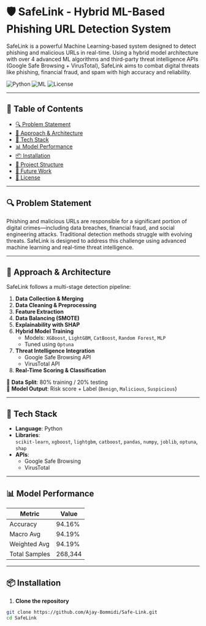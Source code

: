 # 🛡️ SafeLink - Hybrid ML-Based Phishing URL Detection System

SafeLink is a powerful Machine Learning-based system designed to detect phishing and malicious URLs in real-time. Using a hybrid model architecture with over 4 advanced ML algorithms and third-party threat intelligence APIs (Google Safe Browsing + VirusTotal), SafeLink aims to combat digital threats like phishing, financial fraud, and spam with high accuracy and reliability.

![Python](https://img.shields.io/badge/Python-3.8+-blue.svg)
![ML](https://img.shields.io/badge/Machine%20Learning-Hybrid%20Model-orange)
![License](https://img.shields.io/badge/License-MIT-green.svg)

---

## 🚀 Table of Contents

- [🔍 Problem Statement](#-problem-statement)
- [🧠 Approach & Architecture](#-approach--architecture)
- [🧰 Tech Stack](#-tech-stack)
- [📊 Model Performance](#-model-performance)
- [📦 Installation](#-installation)
- [📁 Project Structure](#-project-structure)
- [📌 Future Work](#-future-work)
- [📝 License](#-license)

---

## 🔍 Problem Statement

Phishing and malicious URLs are responsible for a significant portion of digital crimes—including data breaches, financial fraud, and social engineering attacks. Traditional detection methods struggle with evolving threats. SafeLink is designed to address this challenge using advanced machine learning and real-time threat intelligence.

---

## 🧠 Approach & Architecture

SafeLink follows a multi-stage detection pipeline:

1. **Data Collection & Merging**
2. **Data Cleaning & Preprocessing**
3. **Feature Extraction**
4. **Data Balancing (SMOTE)**
5. **Explainability with SHAP**
6. **Hybrid Model Training**  
   - Models: `XGBoost`, `LightGBM`, `CatBoost`, `Random Forest`, `MLP`
   - Tuned using `Optuna`
7. **Threat Intelligence Integration**
   - Google Safe Browsing API
   - VirusTotal API
8. **Real-Time Scoring & Classification**

📌 **Data Split**: 80% training / 20% testing  
📌 **Model Output**: Risk score + Label (`Benign`, `Malicious`, `Suspicious`)

---

## 🧰 Tech Stack

- **Language**: Python
- **Libraries**:  
  `scikit-learn`, `xgboost`, `lightgbm`, `catboost`, `pandas`, `numpy`, `joblib`, `optuna`, `shap`
- **APIs**:  
  - Google Safe Browsing  
  - VirusTotal  

---

## 📊 Model Performance

| Metric        | Value    |
|---------------|----------|
| Accuracy      | 94.16%   |
| Macro Avg     | 94.19%   |
| Weighted Avg  | 94.19%   |
| Total Samples | 268,344  |

---

## 📦 Installation

1. **Clone the repository**

```bash
git clone https://github.com/Ajay-Bommidi/Safe-Link.git
cd SafeLink
